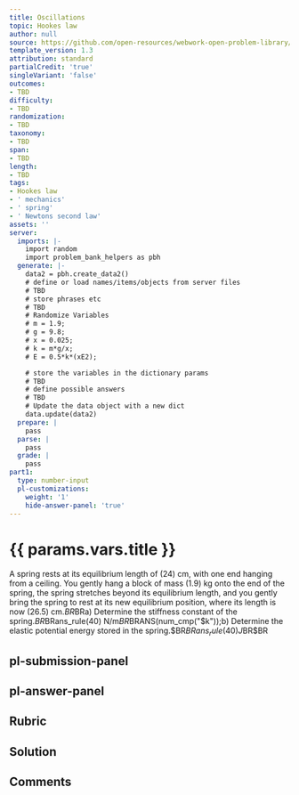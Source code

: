 ```yaml
---
title: Oscillations
topic: Hookes law
author: null
source: https://github.com/open-resources/webwork-open-problem-library/tree/master/Contrib/BrockPhysics/College_Physics_Urone/16.Oscillatory_Motion_and_Waves/NU_D18_16_00_007.pg
template_version: 1.3
attribution: standard
partialCredit: 'true'
singleVariant: 'false'
outcomes:
- TBD
difficulty:
- TBD
randomization:
- TBD
taxonomy:
- TBD
span:
- TBD
length:
- TBD
tags:
- Hookes law
- ' mechanics'
- ' spring'
- ' Newtons second law'
assets: ''
server:
  imports: |-
    import random
    import problem_bank_helpers as pbh
  generate: |-
    data2 = pbh.create_data2()
    # define or load names/items/objects from server files
    # TBD
    # store phrases etc
    # TBD
    # Randomize Variables
    # m = 1.9;
    # g = 9.8;
    # x = 0.025;
    # k = m*g/x;
    # E = 0.5*k*(xE2);

    # store the variables in the dictionary params
    # TBD
    # define possible answers
    # TBD
    # Update the data object with a new dict
    data.update(data2)
  prepare: |
    pass
  parse: |
    pass
  grade: |
    pass
part1:
  type: number-input
  pl-customizations:
    weight: '1'
    hide-answer-panel: 'true'
---
```


# {{ params.vars.title }} 


A spring rests at its equilibrium length of (24) cm, with one end hanging from a ceiling. You gently hang a block of mass (1.9) kg onto the end of the spring, the spring stretches beyond its equilibrium length, and you gently bring the spring to rest at its new equilibrium position, where its length is now (26.5) cm.$BR$BRa) Determine the stiffness constant of the spring.$BR$BRans_rule(40) N/m$BR$BRANS(num_cmp("$k"));b) Determine the elastic potential energy stored in the spring.$BR$BRans_rule(40) J$BR$BR


## pl-submission-panel 


## pl-answer-panel 


## Rubric 


## Solution 


## Comments 


